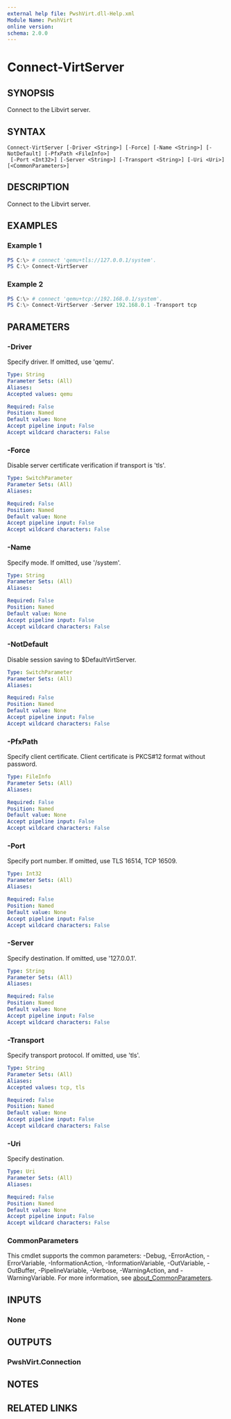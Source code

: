 ```yaml
---
external help file: PwshVirt.dll-Help.xml
Module Name: PwshVirt
online version:
schema: 2.0.0
---
```


# Connect-VirtServer

## SYNOPSIS
Connect to the Libvirt server.

## SYNTAX

```
Connect-VirtServer [-Driver <String>] [-Force] [-Name <String>] [-NotDefault] [-PfxPath <FileInfo>]
 [-Port <Int32>] [-Server <String>] [-Transport <String>] [-Uri <Uri>] [<CommonParameters>]
```

## DESCRIPTION
Connect to the Libvirt server.

## EXAMPLES

### Example 1
```powershell
PS C:\> # connect 'qemu+tls://127.0.0.1/system'.
PS C:\> Connect-VirtServer
```

### Example 2
```powershell
PS C:\> # connect 'qemu+tcp://192.168.0.1/system'.
PS C:\> Connect-VirtServer -Server 192.168.0.1 -Transport tcp
```

## PARAMETERS

### -Driver
Specify driver.
If omitted, use 'qemu'.

```yaml
Type: String
Parameter Sets: (All)
Aliases:
Accepted values: qemu

Required: False
Position: Named
Default value: None
Accept pipeline input: False
Accept wildcard characters: False
```

### -Force
Disable server certificate verification if transport is 'tls'.

```yaml
Type: SwitchParameter
Parameter Sets: (All)
Aliases:

Required: False
Position: Named
Default value: None
Accept pipeline input: False
Accept wildcard characters: False
```

### -Name
Specify mode.
If omitted, use '/system'.

```yaml
Type: String
Parameter Sets: (All)
Aliases:

Required: False
Position: Named
Default value: None
Accept pipeline input: False
Accept wildcard characters: False
```

### -NotDefault
Disable session saving to $DefaultVirtServer.

```yaml
Type: SwitchParameter
Parameter Sets: (All)
Aliases:

Required: False
Position: Named
Default value: None
Accept pipeline input: False
Accept wildcard characters: False
```

### -PfxPath
Specify client certificate.
Client certificate is PKCS#12 format without password.

```yaml
Type: FileInfo
Parameter Sets: (All)
Aliases:

Required: False
Position: Named
Default value: None
Accept pipeline input: False
Accept wildcard characters: False
```

### -Port
Specify port number.
If omitted, use TLS 16514, TCP 16509.

```yaml
Type: Int32
Parameter Sets: (All)
Aliases:

Required: False
Position: Named
Default value: None
Accept pipeline input: False
Accept wildcard characters: False
```

### -Server
Specify destination.
If omitted, use '127.0.0.1'.

```yaml
Type: String
Parameter Sets: (All)
Aliases:

Required: False
Position: Named
Default value: None
Accept pipeline input: False
Accept wildcard characters: False
```

### -Transport
Specify transport protocol.
If omitted, use 'tls'.

```yaml
Type: String
Parameter Sets: (All)
Aliases:
Accepted values: tcp, tls

Required: False
Position: Named
Default value: None
Accept pipeline input: False
Accept wildcard characters: False
```

### -Uri
Specify destination.

```yaml
Type: Uri
Parameter Sets: (All)
Aliases:

Required: False
Position: Named
Default value: None
Accept pipeline input: False
Accept wildcard characters: False
```

### CommonParameters
This cmdlet supports the common parameters: -Debug, -ErrorAction, -ErrorVariable, -InformationAction, -InformationVariable, -OutVariable, -OutBuffer, -PipelineVariable, -Verbose, -WarningAction, and -WarningVariable. For more information, see [about_CommonParameters](http://go.microsoft.com/fwlink/?LinkID=113216).

## INPUTS

### None
## OUTPUTS

### PwshVirt.Connection
## NOTES

## RELATED LINKS
